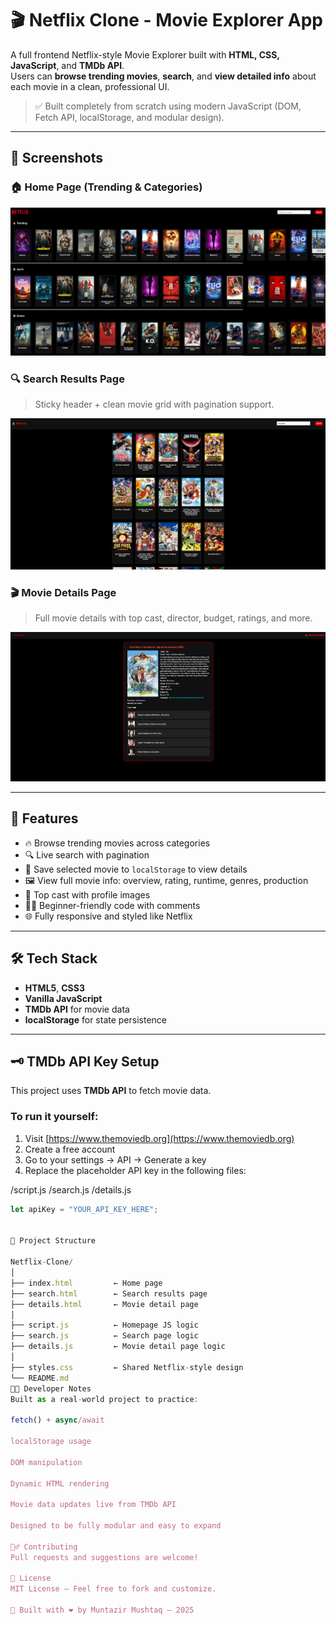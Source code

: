 # 🎬 Netflix Clone - Movie Explorer App

A full frontend Netflix-style Movie Explorer built with **HTML, CSS, JavaScript**, and **TMDb API**.  
Users can **browse trending movies**, **search**, and **view detailed info** about each movie in a clean, professional UI.

> ✅ Built completely from scratch using modern JavaScript (DOM, Fetch API, localStorage, and modular design).

---

## 📸 Screenshots

### 🏠 Home Page (Trending & Categories)

![Main Page](./main1.png)

### 🔍 Search Results Page

> Sticky header + clean movie grid with pagination support.

![Search Results](./search3.png)

### 🎬 Movie Details Page

> Full movie details with top cast, director, budget, ratings, and more.

![Movie Details](./detail3.png)

---

## 🚀 Features

- 🔥 Browse trending movies across categories
- 🔍 Live search with pagination
- 🧠 Save selected movie to `localStorage` to view details
- 🖼️ View full movie info: overview, rating, runtime, genres, production
- 👥 Top cast with profile images
- 🧑‍🎓 Beginner-friendly code with comments
- 🌐 Fully responsive and styled like Netflix

---

## 🛠️ Tech Stack

- **HTML5**, **CSS3**
- **Vanilla JavaScript**
- **TMDb API** for movie data
- **localStorage** for state persistence

---

## 🗝️ TMDb API Key Setup

This project uses **TMDb API** to fetch movie data.

### To run it yourself:

1. Visit [https://www.themoviedb.org](https://www.themoviedb.org)
2. Create a free account
3. Go to your settings → API → Generate a key
4. Replace the placeholder API key in the following files:

/script.js
/search.js
/details.js



```js
let apiKey = "YOUR_API_KEY_HERE";


📁 Project Structure

Netflix-Clone/
│
├── index.html         ← Home page
├── search.html        ← Search results page
├── details.html       ← Movie detail page
│
├── script.js          ← Homepage JS logic
├── search.js          ← Search page logic
├── details.js         ← Movie detail page logic
│
├── styles.css         ← Shared Netflix-style design
└── README.md
👨‍💻 Developer Notes
Built as a real-world project to practice:

fetch() + async/await

localStorage usage

DOM manipulation

Dynamic HTML rendering

Movie data updates live from TMDb API

Designed to be fully modular and easy to expand

🙋‍♂️ Contributing
Pull requests and suggestions are welcome!

📄 License
MIT License — Feel free to fork and customize.

💬 Built with ❤️ by Muntazir Mushtaq — 2025
